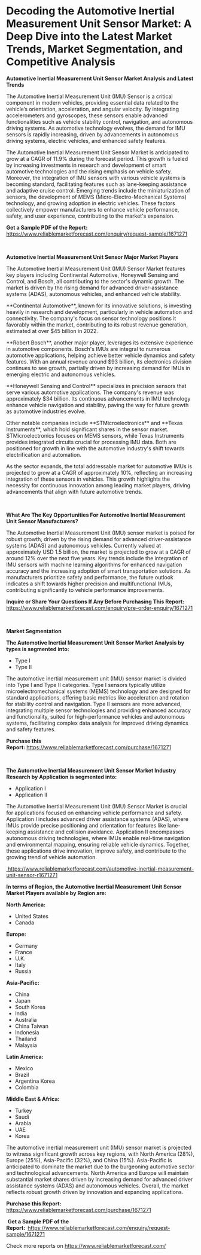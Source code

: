 <p><h1>Decoding the Automotive Inertial Measurement Unit Sensor Market: A Deep Dive into the Latest Market Trends, Market Segmentation, and Competitive Analysis</h1></p><p><strong>Automotive Inertial Measurement Unit Sensor Market Analysis and Latest Trends</strong></p>
<p><p>The Automotive Inertial Measurement Unit (IMU) Sensor is a critical component in modern vehicles, providing essential data related to the vehicle’s orientation, acceleration, and angular velocity. By integrating accelerometers and gyroscopes, these sensors enable advanced functionalities such as vehicle stability control, navigation, and autonomous driving systems. As automotive technology evolves, the demand for IMU sensors is rapidly increasing, driven by advancements in autonomous driving systems, electric vehicles, and enhanced safety features.</p><p>The Automotive Inertial Measurement Unit Sensor Market is anticipated to grow at a CAGR of 11.9% during the forecast period. This growth is fueled by increasing investments in research and development of smart automotive technologies and the rising emphasis on vehicle safety. Moreover, the integration of IMU sensors with various vehicle systems is becoming standard, facilitating features such as lane-keeping assistance and adaptive cruise control. Emerging trends include the miniaturization of sensors, the development of MEMS (Micro-Electro-Mechanical Systems) technology, and growing adoption in electric vehicles. These factors collectively empower manufacturers to enhance vehicle performance, safety, and user experience, contributing to the market's expansion.</p></p>
<p><strong>Get a Sample PDF of the Report:&nbsp;</strong> <a href="https://www.reliablemarketforecast.com/enquiry/request-sample/1671271?utm_campaign=3096&utm_medium=2&utm_source=Github&utm_content=ia&utm_term=25032025&utm_id=automotive-inertial-measurement-unit-sensor">https://www.reliablemarketforecast.com/enquiry/request-sample/1671271</a></p>
<p>&nbsp;</p>
<p><strong>Automotive Inertial Measurement Unit Sensor Major Market Players</strong></p>
<p><p>The Automotive Inertial Measurement Unit (IMU) Sensor Market features key players including Continental Automotive, Honeywell Sensing and Control, and Bosch, all contributing to the sector's dynamic growth. The market is driven by the rising demand for advanced driver-assistance systems (ADAS), autonomous vehicles, and enhanced vehicle stability.</p><p>**Continental Automotive**, known for its innovative solutions, is investing heavily in research and development, particularly in vehicle automation and connectivity. The company's focus on sensor technology positions it favorably within the market, contributing to its robust revenue generation, estimated at over $45 billion in 2022.</p><p>**Robert Bosch**, another major player, leverages its extensive experience in automotive components. Bosch's IMUs are integral to numerous automotive applications, helping achieve better vehicle dynamics and safety features. With an annual revenue around $93 billion, its electronics division continues to see growth, partially driven by increasing demand for IMUs in emerging electric and autonomous vehicles.</p><p>**Honeywell Sensing and Control** specializes in precision sensors that serve various automotive applications. The company's revenue was approximately $34 billion. Its continuous advancements in IMU technology enhance vehicle navigation and stability, paving the way for future growth as automotive industries evolve.</p><p>Other notable companies include **STMicroelectronics** and **Texas Instruments**, which hold significant shares in the sensor market. STMicroelectronics focuses on MEMS sensors, while Texas Instruments provides integrated circuits crucial for processing IMU data. Both are positioned for growth in line with the automotive industry's shift towards electrification and automation.</p><p>As the sector expands, the total addressable market for automotive IMUs is projected to grow at a CAGR of approximately 10%, reflecting an increasing integration of these sensors in vehicles. This growth highlights the necessity for continuous innovation among leading market players, driving advancements that align with future automotive trends.</p></p>
<p>&nbsp;</p>
<p><strong>What Are The Key Opportunities For Automotive Inertial Measurement Unit Sensor Manufacturers?</strong></p>
<p><p>The Automotive Inertial Measurement Unit (IMU) sensor market is poised for robust growth, driven by the rising demand for advanced driver-assistance systems (ADAS) and autonomous vehicles. Currently valued at approximately USD 1.5 billion, the market is projected to grow at a CAGR of around 12% over the next five years. Key trends include the integration of IMU sensors with machine learning algorithms for enhanced navigation accuracy and the increasing adoption of smart transportation solutions. As manufacturers prioritize safety and performance, the future outlook indicates a shift towards higher precision and multifunctional IMUs, contributing significantly to vehicle performance improvements.</p></p>
<p><strong>Inquire or Share Your Questions If Any Before Purchasing This Report:</strong> <a href="https://www.reliablemarketforecast.com/enquiry/pre-order-enquiry/1671271?utm_campaign=3096&utm_medium=2&utm_source=Github&utm_content=ia&utm_term=25032025&utm_id=automotive-inertial-measurement-unit-sensor">https://www.reliablemarketforecast.com/enquiry/pre-order-enquiry/1671271</a></p>
<p>&nbsp;</p>
<p><strong>Market Segmentation</strong></p>
<p><strong>The Automotive Inertial Measurement Unit Sensor Market Analysis by types is segmented into:</strong></p>
<p><ul><li>Type I</li><li>Type II</li></ul></p>
<p><p>The automotive inertial measurement unit (IMU) sensor market is divided into Type I and Type II categories. Type I sensors typically utilize microelectromechanical systems (MEMS) technology and are designed for standard applications, offering basic metrics like acceleration and rotation for stability control and navigation. Type II sensors are more advanced, integrating multiple sensor technologies and providing enhanced accuracy and functionality, suited for high-performance vehicles and autonomous systems, facilitating complex data analysis for improved driving dynamics and safety features.</p></p>
<p><strong>Purchase this Report:&nbsp;</strong><a href="https://www.reliablemarketforecast.com/purchase/1671271?utm_campaign=3096&utm_medium=2&utm_source=Github&utm_content=ia&utm_term=25032025&utm_id=automotive-inertial-measurement-unit-sensor">https://www.reliablemarketforecast.com/purchase/1671271</a></p>
<p>&nbsp;</p>
<p><strong>The Automotive Inertial Measurement Unit Sensor Market Industry Research by Application is segmented into:</strong></p>
<p><ul><li>Application I</li><li>Application II</li></ul></p>
<p><p>The Automotive Inertial Measurement Unit (IMU) Sensor Market is crucial for applications focused on enhancing vehicle performance and safety. Application I includes advanced driver assistance systems (ADAS), where IMUs provide precise positioning and orientation for features like lane-keeping assistance and collision avoidance. Application II encompasses autonomous driving technologies, where IMUs enable real-time navigation and environmental mapping, ensuring reliable vehicle dynamics. Together, these applications drive innovation, improve safety, and contribute to the growing trend of vehicle automation.</p></p>
<p><a href="https://www.reliablemarketforecast.com/automotive-inertial-measurement-unit-sensor-r1671271?utm_campaign=3096&utm_medium=2&utm_source=Github&utm_content=ia&utm_term=25032025&utm_id=automotive-inertial-measurement-unit-sensor">&nbsp;https://www.reliablemarketforecast.com/automotive-inertial-measurement-unit-sensor-r1671271</a></p>
<p><strong>In terms of Region, the Automotive Inertial Measurement Unit Sensor Market Players available by Region are:</strong></p>
<p>
    <p> <strong> North America: </strong>
        <ul>
            <li>United States</li>
            <li>Canada</li>
        </ul>
        </p> 
    <p> <strong> Europe: </strong>
        <ul>
            <li>Germany</li>
            <li>France</li>
            <li>U.K.</li>
            <li>Italy</li>
            <li>Russia</li>
        </ul>
        </p> 
    <p> <strong> Asia-Pacific: </strong>
        <ul>
            <li>China</li>
            <li>Japan</li>
            <li>South Korea</li>
            <li>India</li>
            <li>Australia</li>
            <li>China Taiwan</li>
            <li>Indonesia</li>
            <li>Thailand</li>
            <li>Malaysia</li>
        </ul>
        </p> 
    <p> <strong> Latin America: </strong>
        <ul>
            <li>Mexico</li>
            <li>Brazil</li>
            <li>Argentina Korea</li>
            <li>Colombia</li>
        </ul>
        </p> 
    <p> <strong> Middle East & Africa: </strong>
        <ul>
            <li>Turkey</li>
            <li>Saudi</li>
            <li>Arabia</li>
            <li>UAE</li>
            <li>Korea</li>
        </ul>
    </p>
    </p>
<p><p>The automotive inertial measurement unit (IMU) sensor market is projected to witness significant growth across key regions, with North America (28%), Europe (25%), Asia-Pacific (32%), and China (15%). Asia-Pacific is anticipated to dominate the market due to the burgeoning automotive sector and technological advancements. North America and Europe will maintain substantial market shares driven by increasing demand for advanced driver assistance systems (ADAS) and autonomous vehicles. Overall, the market reflects robust growth driven by innovation and expanding applications.</p></p>
<p><strong>Purchase this Report: </strong><a href="https://www.reliablemarketforecast.com/purchase/1671271?utm_campaign=3096&utm_medium=2&utm_source=Github&utm_content=ia&utm_term=25032025&utm_id=automotive-inertial-measurement-unit-sensor">https://www.reliablemarketforecast.com/purchase/1671271</a></p>
<p>&nbsp;<strong>Get a Sample PDF of the Report:&nbsp;&nbsp;</strong><a href="https://www.reliablemarketforecast.com/enquiry/request-sample/1671271?utm_campaign=3096&utm_medium=2&utm_source=Github&utm_content=ia&utm_term=25032025&utm_id=automotive-inertial-measurement-unit-sensor">https://www.reliablemarketforecast.com/enquiry/request-sample/1671271</a></p>
<p><strong></strong></p>
<p>Check more reports on <a href="https://www.reliablemarketforecast.com/?utm_campaign=3096&utm_medium=2&utm_source=Github&utm_content=ia&utm_term=25032025&utm_id=automotive-inertial-measurement-unit-sensor">https://www.reliablemarketforecast.com/</a></p>